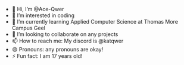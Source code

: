 - 👋 Hi, I’m @Ace-Qwer
- 👀 I’m interested in coding
- 🌱 I’m currently learning Applied Computer Science at Thomas More Campus Geel
- 💞️ I’m looking to collaborate on any projects
- 📫 How to reach me: My discord is @katqwer
- 😄 Pronouns: any pronouns are okay!
- ⚡ Fun fact: I am 17 years old!

<!---
Ace-Qwer/Ace-Qwer is a ✨ special ✨ repository because its `README.md` (this file) appears on your GitHub profile.
You can click the Preview link to take a look at your changes.
--->
